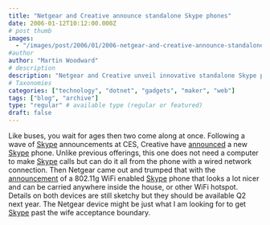 ```yaml
---
title: "Netgear and Creative announce standalone Skype phones"
date: 2006-01-12T10:12:00.000Z
# post thumb
images:
  - "/images/post/2006/01/2006-netgear-and-creative-announce-standalone-skype-phones.jpg"
#author
author: "Martin Woodward"
# description
description: "Netgear and Creative unveil innovative standalone Skype phones, enabling calls without a computer and offering convenient WiFi connectivity."
# Taxonomies
categories: ["technology", "dotnet", "gadgets", "maker", "web"]
tags: ["blog", "archive"]
type: "regular" # available type (regular or featured)
draft: false
---
```

[](http://tools.netgear.com/skype/)Like buses, you wait for ages then two come along at once.  Following a wave of [Skype](http://www.kqzyfj.com/click-1724271-10386647) announcements at CES, Creative have [announced](http://www.creative.com/press/releases/welcome.asp?pid=12292) a new [Skype](http://www.kqzyfj.com/click-1724271-10386647) phone.  Unlike previous offerings, this one does not need a computer to make [Skype](http://www.kqzyfj.com/click-1724271-10386647) calls but can do it all from the phone with a wired network connection.  Then Netgear came out and trumped that with the [announcement](http://tools.netgear.com/skype/) of a 802.11g WiFi enabled [Skype](http://www.kqzyfj.com/click-1724271-10386647) phone that looks a lot nicer and can be carried anywhere inside the house, or other WiFi hotspot.  Details on both devices are still sketchy but they should be available Q2 next year.  The Netgear device might be just what I am looking for to get [Skype](http://www.kqzyfj.com/click-1724271-10386647) past the wife acceptance boundary.